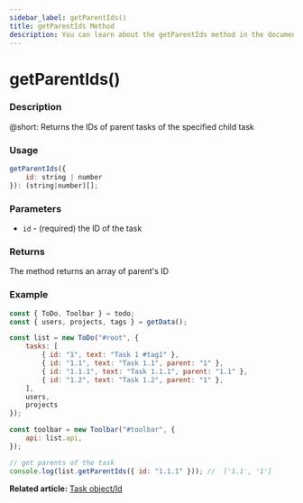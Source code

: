 ```yaml
---
sidebar_label: getParentIds()
title: getParentIds Method
description: You can learn about the getParentIds method in the documentation of the DHTMLX JavaScript To Do List library. Browse developer guides and API reference, try out code examples and live demos, and download a free 30-day evaluation version of DHTMLX To Do List.
---
```


# getParentIds()

### Description

@short: Returns the IDs of parent tasks of the specified child task


### Usage

~~~js
getParentIds({
    id: string | number
}): (string|number)[];
~~~

### Parameters

- `id` - (required) the ID of the task

### Returns

The method returns an array of parent's ID

### Example

~~~js {20}
const { ToDo, Toolbar } = todo;
const { users, projects, tags } = getData();

const list = new ToDo("#root", {
	tasks: [
        { id: "1", text: "Task 1 #tag1" },
		{ id: "1.1", text: "Task 1.1", parent: "1" },
        { id: "1.1.1", text: "Task 1.1.1", parent: "1.1" },
		{ id: "1.2", text: "Task 1.2", parent: "1" },
    ],
	users,
	projects
});

const toolbar = new Toolbar("#toolbar", {
	api: list.api,
});

// get parents of the task
console.log(list.getParentIds({ id: "1.1.1" })); //  ['1.1', '1']
~~~

**Related article:** [Task object/Id](guides/task_object.md)